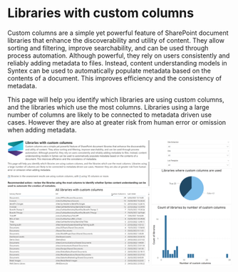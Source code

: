 # Libraries with custom columns

Custom columns are a simple yet powerful feature of SharePoint document libraries that enhance the discoverability and utility of content. They allow sorting and filtering, improve searchability, and can be used through process automation. Although powerful, they rely on users consistently and reliably adding metadata to files. Instead, content understanding models in Syntex can be used to automatically populate metadata based on the contents of a document. This improves efficiency and the consistency of metadata.

This page will help you identify which libraries are using custom columns, and the libraries which use the most columns. Libraries using a large number of columns are likely to be connected to metadata driven use cases. However they are also at greater risk from human error or omission when adding metadata.

![custom columns](../images/syntexcustomcolumns.png)